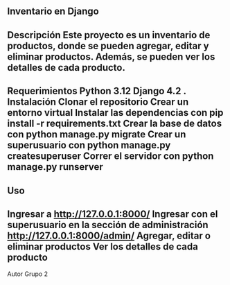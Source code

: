Inventario en Django
------------------------
Descripción
Este proyecto es un inventario de productos, donde se pueden agregar, editar y eliminar productos. Además, se pueden ver los detalles de cada producto.
---------------------
Requerimientos
Python 3.12
Django 4.2 .
Instalación
Clonar el repositorio
Crear un entorno virtual
Instalar las dependencias con pip install -r requirements.txt
Crear la base de datos con python manage.py migrate
Crear un superusuario con python manage.py createsuperuser
Correr el servidor con python manage.py runserver
-----------------
Uso
-------------------------------
Ingresar a http://127.0.0.1:8000/
Ingresar con el superusuario en la sección de administración http://127.0.0.1:8000/admin/
Agregar, editar o eliminar productos
Ver los detalles de cada producto
------------------------

Autor
Grupo 2
